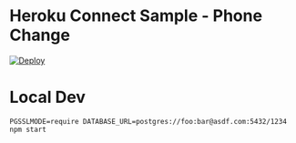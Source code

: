 # Heroku Connect Sample - Phone Change

[![Deploy](https://www.herokucdn.com/deploy/button.png)](https://heroku.com/deploy?template=https://github.com/jamesward/heroku-connect-phone-change)

# Local Dev


    PGSSLMODE=require DATABASE_URL=postgres://foo:bar@asdf.com:5432/1234 npm start
